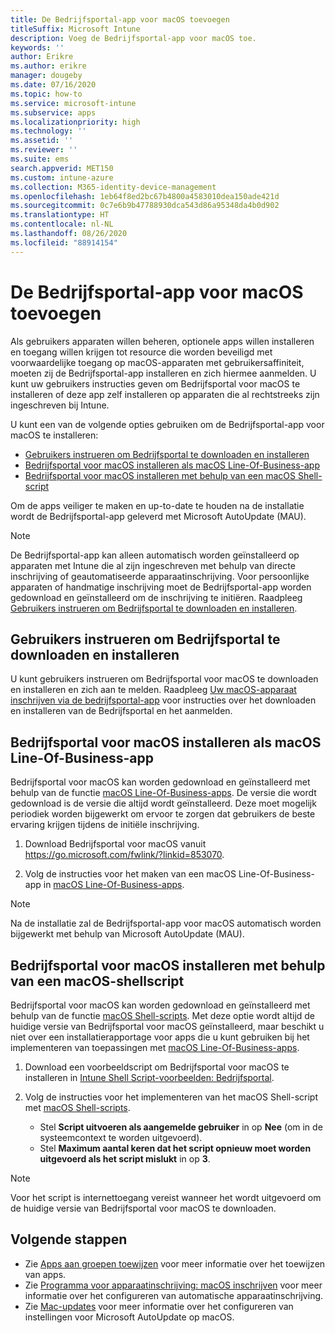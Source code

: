 ```yaml
---
title: De Bedrijfsportal-app voor macOS toevoegen
titleSuffix: Microsoft Intune
description: Voeg de Bedrijfsportal-app voor macOS toe.
keywords: ''
author: Erikre
ms.author: erikre
manager: dougeby
ms.date: 07/16/2020
ms.topic: how-to
ms.service: microsoft-intune
ms.subservice: apps
ms.localizationpriority: high
ms.technology: ''
ms.assetid: ''
ms.reviewer: ''
ms.suite: ems
search.appverid: MET150
ms.custom: intune-azure
ms.collection: M365-identity-device-management
ms.openlocfilehash: 1eb64f8ed2bc67b4800a4583010dea150ade421d
ms.sourcegitcommit: 0c7e6b9b47788930dca543d86a95348da4b0d902
ms.translationtype: HT
ms.contentlocale: nl-NL
ms.lasthandoff: 08/26/2020
ms.locfileid: "88914154"
---
```

# <a name="add-the-macos-company-portal-app"></a>De Bedrijfsportal-app voor macOS toevoegen

Als gebruikers apparaten willen beheren, optionele apps willen installeren en toegang willen krijgen tot resource die worden beveiligd met voorwaardelijke toegang op macOS-apparaten met gebruikersaffiniteit, moeten zij de Bedrijfsportal-app installeren en zich hiermee aanmelden. U kunt uw gebruikers instructies geven om Bedrijfsportal voor macOS te installeren of deze app zelf installeren op apparaten die al rechtstreeks zijn ingeschreven bij Intune.

U kunt een van de volgende opties gebruiken om de Bedrijfsportal-app voor macOS te installeren:
- [Gebruikers instrueren om Bedrijfsportal te downloaden en installeren](#instruct-users-to-download-and-install-company-portal)
- [Bedrijfsportal voor macOS installeren als macOS Line-Of-Business-app](#install-company-portal-for-macos-as-a-macos-lob-app)
- [Bedrijfsportal voor macOS installeren met behulp van een macOS Shell-script](#install-company-portal-for-macos-by-using-a-macos-shell-script)

Om de apps veiliger te maken en up-to-date te houden na de installatie wordt de Bedrijfsportal-app geleverd met Microsoft AutoUpdate (MAU).

> [!NOTE]
> De Bedrijfsportal-app kan alleen automatisch worden geïnstalleerd op apparaten met Intune die al zijn ingeschreven met behulp van directe inschrijving of geautomatiseerde apparaatinschrijving. Voor persoonlijke apparaten of handmatige inschrijving moet de Bedrijfsportal-app worden gedownload en geïnstalleerd om de inschrijving te initiëren. Raadpleeg [Gebruikers instrueren om Bedrijfsportal te downloaden en installeren](#instruct-users-to-download-and-install-company-portal).
## <a name="instruct-users-to-download-and-install-company-portal"></a>Gebruikers instrueren om Bedrijfsportal te downloaden en installeren

U kunt gebruikers instrueren om Bedrijfsportal voor macOS te downloaden en installeren en zich aan te melden. Raadpleeg [Uw macOS-apparaat inschrijven via de bedrijfsportal-app](../user-help/enroll-your-device-in-intune-macos-cp.md) voor instructies over het downloaden en installeren van de Bedrijfsportal en het aanmelden.

##  <a name="install-company-portal-for-macos-as-a-macos-lob-app"></a>Bedrijfsportal voor macOS installeren als macOS Line-Of-Business-app

Bedrijfsportal voor macOS kan worden gedownload en geïnstalleerd met behulp van de functie [macOS Line-Of-Business-apps](lob-apps-macos.md). De versie die wordt gedownload is de versie die altijd wordt geïnstalleerd. Deze moet mogelijk periodiek worden bijgewerkt om ervoor te zorgen dat gebruikers de beste ervaring krijgen tijdens de initiële inschrijving.

1. Download Bedrijfsportal voor macOS vanuit https://go.microsoft.com/fwlink/?linkid=853070. 

2. Volg de instructies voor het maken van een macOS Line-Of-Business-app in [macOS Line-Of-Business-apps](lob-apps-macos.md).

> [!NOTE]
> Na de installatie zal de Bedrijfsportal-app voor macOS automatisch worden bijgewerkt met behulp van Microsoft AutoUpdate (MAU).
## <a name="install-company-portal-for-macos-by-using-a-macos-shell-script"></a>Bedrijfsportal voor macOS installeren met behulp van een macOS-shellscript

Bedrijfsportal voor macOS kan worden gedownload en geïnstalleerd met behulp van de functie [macOS Shell-scripts](macos-shell-scripts.md). Met deze optie wordt altijd de huidige versie van Bedrijfsportal voor macOS geïnstalleerd, maar beschikt u niet over een installatierapportage voor apps die u kunt gebruiken bij het implementeren van toepassingen met [macOS Line-Of-Business-apps](lob-apps-macos.md).

1. Download een voorbeeldscript om Bedrijfsportal voor macOS te installeren in [Intune Shell Script-voorbeelden: Bedrijfsportal](https://github.com/microsoft/shell-intune-samples/tree/master/Apps/Company%20Portal).

2. Volg de instructies voor het implementeren van het macOS Shell-script met [macOS Shell-scripts](macos-shell-scripts.md). 
    - Stel **Script uitvoeren als aangemelde gebruiker** in op **Nee** (om in de systeemcontext te worden uitgevoerd).
    - Stel **Maximum aantal keren dat het script opnieuw moet worden uitgevoerd als het script mislukt** in op **3**.

> [!NOTE]
> Voor het script is internettoegang vereist wanneer het wordt uitgevoerd om de huidige versie van Bedrijfsportal voor macOS te downloaden. 
## <a name="next-steps"></a>Volgende stappen
- Zie [Apps aan groepen toewijzen](apps-deploy.md) voor meer informatie over het toewijzen van apps.
- Zie [Programma voor apparaatinschrijving: macOS inschrijven](../enrollment/device-enrollment-program-enroll-macos.md) voor meer informatie over het configureren van automatische apparaatinschrijving.
- Zie [Mac-updates](/windows/security/threat-protection/microsoft-defender-atp/mac-updates) voor meer informatie over het configureren van instellingen voor Microsoft AutoUpdate op macOS.
